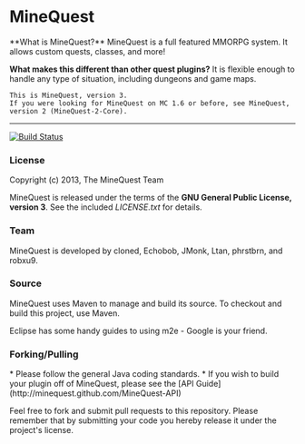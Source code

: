 <h1>MineQuest</h1>
**What is MineQuest?**
MineQuest is a full featured MMORPG system. It allows custom quests, classes, and more!

**What makes this different than other quest plugins?** It is flexible enough to handle any type of situation, including dungeons and game maps.

    This is MineQuest, version 3.
    If you were looking for MineQuest on MC 1.6 or before, see MineQuest, version 2 (MineQuest-2-Core).

<hr/>

[![Build Status](http://jci.lincomlinux.org/view/MineQuest/job/MineQuest-Core-Bukkit/badge/icon)](http://jci.lincomlinux.org/view/MineQuest/job/MineQuest-Core-Bukkit/)

<h3>License</h3>
Copyright (c) 2013, The MineQuest Team <http://www.theminequest.com/>

MineQuest is released under the terms of the **GNU General Public License, version 3**.
See the included _LICENSE.txt_ for details.

<h3>Team</h3>
MineQuest is developed by cloned, Echobob, JMonk, Ltan, phrstbrn, and robxu9.

<h3>Source</h3>
MineQuest uses Maven to manage and build its source. To checkout and build this project, use Maven.

Eclipse has some handy guides to using m2e - Google is your friend.

<h3>Forking/Pulling</h3>
* Please follow the general Java coding standards.
* If you wish to build your plugin off of MineQuest, please see the [API Guide](http://minequest.github.com/MineQuest-API)

Feel free to fork and submit pull requests to this repository. Please remember that by submitting your code you hereby release it under the project's license.
